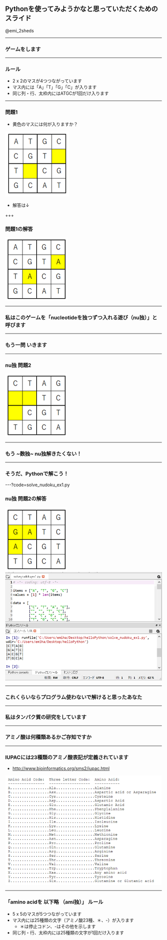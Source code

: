 ## Pythonを使ってみようかなと思っていただくためのスライド

@emi_2sheds

---
### ゲームをします

---
### ルール
- 2 x 2のマスが4つつながっています
- マス内には「A」「T」「G」「C」が入ります
- 同じ列・行、太枠内にはATGCが1回だけ入ります

---
### 問題1
- 黄色のマスには何が入りますか？

![nu独1Q](nudoku1_q.PNG)

- 解答は↓

+++
### 問題1の解答

![nu独1A](nudoku1_a.PNG)

---
### 私はこのゲームを「nucleotideを独つずつ入れる遊び（nu独）」と呼びます

---
### もう一問 いきます

---
### nu独 問題2

![nu独2Q](nudoku2_q.PNG)

---
### もう ~~~数独~~~ nu独解きたくない！

---
### そうだ、Pythonで解こう！

---?code=solve_nudoku_ex1.py

### nu独 問題2の解答

![nu独2A](nudoku2_a.PNG)
![nu独2A](spyder1.png)

---
### これくらいならプログラム使わないで解けると思ったあなた

---
### 私はタンパク質の研究をしています

---
### アミノ酸は何種類あるかご存知ですか

---
### IUPACには23種類のアミノ酸表記が定義されています
- http://www.bioinformatics.org/sms2/iupac.html

![アミノ酸表記](iupac_aa.PNG)

---
### 「amino acidを 以下略 （ami独）」 ルール
- 5 x 5のマスが5つつながっています
- マス内には25種類の文字（アミノ酸23種、＊、-）が入ります
  - ＊は停止コドン、-はその他を示します
- 同じ列・行、太枠内には25種類の文字が1回だけ入ります


